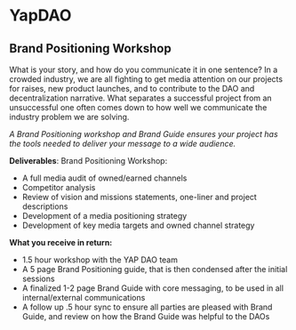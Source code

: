 # YapDAO

## Brand Positioning Workshop

What is your story, and how do you communicate it in one sentence? In a crowded industry, we are all fighting to get media attention on our projects for raises, new product launches, and to contribute to the DAO and decentralization narrative. What separates a successful project from an unsuccessful one often comes down to how well we communicate the industry problem we are solving.

*A Brand Positioning workshop and Brand Guide ensures your project has the tools needed to deliver your message to a wide audience.*

**Deliverables**: Brand Positioning Workshop:

- A full media audit of owned/earned channels
- Competitor analysis
- Review of vision and missions statements, one-liner and project descriptions
- Development of a media positioning strategy
- Development of key media targets and owned channel strategy

**What you receive in return:**

- 1.5 hour workshop with the YAP DAO team
- A 5 page Brand Positioning guide, that is then condensed after the initial sessions
- A finalized 1-2 page Brand Guide with core messaging, to be used in all internal/external communications
- A follow up .5 hour sync to ensure all parties are pleased with Brand Guide, and review on how the Brand Guide was helpful to the DAOs